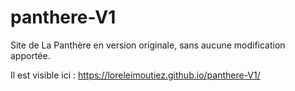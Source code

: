 # panthere-V1
Site de La Panthère en version originale, sans aucune modification apportée.

Il est visible ici : https://loreleimoutiez.github.io/panthere-V1/
